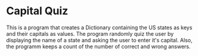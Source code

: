 # Capital Quiz

This is a program that creates a Dictionary containing the US states as keys and their capitals
as values. The program randomly quiz the user by displaying the name of a state and asking the 
user to enter it's capital. Also, the programm keeps a count of the number of correct and wrong 
answers.
